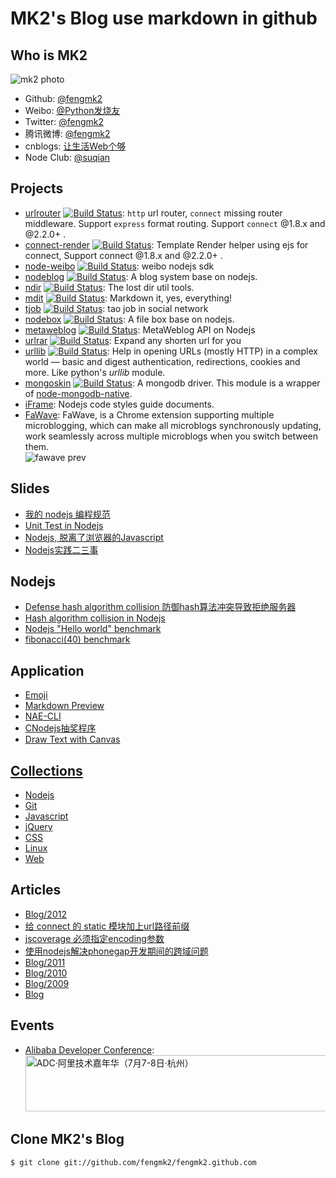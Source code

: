 # MK2's Blog use markdown in github

## Who is MK2

![mk2 photo](https://secure.gravatar.com/avatar/95b9d41231617a05ced5604d242c9670?s=140&d=https://a248.e.akamai.net/assets.github.com%2Fimages%2Fgravatars%2Fgravatar-140.png)

* Github: [@fengmk2](https://github.com/fengmk2)
* Weibo: [@Python发烧友](http://weibo.com/imk2)
* Twitter: [@fengmk2](http://twitter.com/fengmk2)
* 腾讯微博: [@fengmk2](http://t.qq.com/fengmk2)
* cnblogs: [让生活Web个够](http://fengmk2.cnblogs.com/)
* Node Club: [@suqian](http://cnodejs.org/user/suqian)

## Projects

* [urlrouter](https://github.com/fengmk2/urlrouter) [![Build Status](https://secure.travis-ci.org/fengmk2/urlrouter.png?branch=master)](http://travis-ci.org/fengmk2/urlrouter): `http` url router, `connect` missing router middleware. Support `express` format routing. Support `connect` @1.8.x and @2.2.0+ .
* [connect-render](https://github.com/fengmk2/connect-render) [![Build Status](https://secure.travis-ci.org/fengmk2/connect-render.png?branch=master)](http://travis-ci.org/fengmk2/connect-render): Template Render helper using ejs for connect, Support connect @1.8.x and @2.2.0+ .
* [node-weibo](https://github.com/fengmk2/node-weibo) [![Build Status](https://secure.travis-ci.org/fengmk2/node-weibo.png?branch=master)](http://travis-ci.org/fengmk2/node-weibo): weibo nodejs sdk
* [nodeblog](https://github.com/fengmk2/nodeblog) [![Build Status](https://secure.travis-ci.org/fengmk2/nodeblog.png?branch=master)](http://travis-ci.org/fengmk2/nodeblog): A blog system base on nodejs. 
* [ndir](https://github.com/fengmk2/ndir) [![Build Status](https://secure.travis-ci.org/fengmk2/ndir.png?branch=master)](http://travis-ci.org/fengmk2/ndir): The lost dir util tools. 
* [mdit](https://github.com/fengmk2/mdit) [![Build Status](https://secure.travis-ci.org/fengmk2/mdit.png?branch=master)](http://travis-ci.org/fengmk2/mdit): Markdown it, yes, everything!
* [tjob](https://github.com/TBEDP/tjob) [![Build Status](https://secure.travis-ci.org/fengmk2/todo.png?branch=master)](http://travis-ci.org/fengmk2/todo): tao job in social network
* [nodebox](https://github.com/fengmk2/nodebox) [![Build Status](https://secure.travis-ci.org/fengmk2/nodebox.png?branch=master)](http://travis-ci.org/fengmk2/nodebox): A file box base on nodejs.
* [metaweblog](https://github.com/fengmk2/metaweblog) [![Build Status](https://secure.travis-ci.org/fengmk2/metaweblog.png?branch=master)](http://travis-ci.org/fengmk2/metaweblog): MetaWeblog API on Nodejs
* [urlrar](https://github.com/fengmk2/urlrar) [![Build Status](https://secure.travis-ci.org/fengmk2/urlrar.png?branch=master)](http://travis-ci.org/fengmk2/urlrar): Expand any shorten url for you
* [urllib](https://github.com/TBEDP/urllib) [![Build Status](https://secure.travis-ci.org/TBEDP/urllib.png)](http://travis-ci.org/TBEDP/urllib): Help in opening URLs (mostly HTTP) in a complex world — basic and digest authentication, redirections, cookies and more. Like python's _urllib_ module.
* [mongoskin](https://github.com/kissjs/node-mongoskin) [![Build Status](https://secure.travis-ci.org/kissjs/node-mongoskin.png?branch=master)](https://secure.travis-ci.org/kissjs/node-mongoskin): A mongodb driver. This module is a wrapper of [node-mongodb-native](http://christkv.github.com/node-mongodb-native/).
* [iFrame](https://github.com/windyrobin/iFrame): Nodejs code styles guide documents.
* [FaWave](https://chrome.google.com/webstore/detail/aicelmgbddfgmpieedjiggifabdpcnln): FaWave, is a Chrome extension supporting multiple microblogging, which can make all microblogs synchronously updating, work seamlessly across multiple microblogs when you switch between them.
<br/>![fawave prev](http://ww2.sinaimg.cn/large/6cfc7910jw1dp88kwaao5j.jpg)

## Slides

* [我的 nodejs 编程规范](./ppt/nodejs_programming_style.html)
* [Unit Test in Nodejs](/ppt/unittest-and-bdd-in-nodejs-with-mocha.html)
* [Nodejs, 脱离了浏览器的Javascript](/ppt/qcon2011/index.html)
* [Nodejs实践二三事](/ppt/those-things-using-nodejs/index.html)

## Nodejs

* [Defense hash algorithm collision 防御hash算法冲突导致拒绝服务器](/blog/2011/defense-hash-algorithm-collision-dos.html)
* [Hash algorithm collision in Nodejs](/blog/2011/hac-in-nodejs-results.html)
* [Nodejs "Hello world" benchmark](/blog/helloworld-benchmark.html)
* [fibonacci(40) benchmark](/blog/2011/fibonacci/nodejs-python-php-ruby-lua.html)

## Application

* [Emoji](./emoji/)
* [Markdown Preview](./browser.html)
* [NAE-CLI](http://club.cnodejs.org/topic/4f387648301a48d50e003d4c)
* [CNodejs抽奖程序](/lottery/index.html)
* [Draw Text with Canvas](/blog/2011/canvas-text.html)

## [Collections](./collections)

* [Nodejs](./collections/nodejs.html)
* [Git](./collections/git.html)
* [Javascript](/collections/javascript.html)
* [jQuery](/collections/jquery.html)
* [CSS](/collections/css.html)
* [Linux](/collections/linux.html)
* [Web](/collections/web.html)

## Articles

* [Blog/2012](/blog/2012)
 * [给 connect 的 static 模块加上url路径前缀](./blog/2012/06/use-pre-for-connect-static-middleware.html)
 * [jscoverage 必须指定encoding参数](./blog/2012/06/jscoverage-must-set-encoding.html)
 * [使用nodejs解决phonegap开发期间的跨域问题](./blog/2012/05/phonegap-dev-env-cross-domain-with-nodejs.html)
* [Blog/2011](/blog/2011)
* [Blog/2010](/blog/2010)
* [Blog/2009](/blog/2009)
* [Blog](/blog/)

## Events

* [Alibaba Developer Conference]: <a href="http://adc.taobao.com/" target="_blank"><img src="http://adc.taobao.com/bundles/devcarnival/images/d2_728x90.jpg" width="728" height="90" alt="ADC·阿里技术嘉年华（7月7-8日·杭州）" /></a>

[Alibaba Developer Conference]: http://adc.taobao.com/

## Clone MK2's Blog

```
$ git clone git://github.com/fengmk2/fengmk2.github.com
```